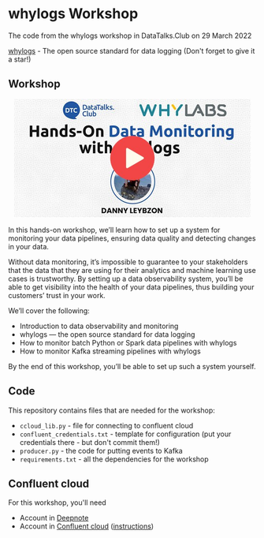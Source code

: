 # whylogs Workshop

The code from the whylogs workshop in DataTalks.Club on 29 March 2022

[whylogs](https://github.com/whylabs/whylogs) - The open source standard for data logging 
(Don't forget to give it a star!)


## Workshop


<center><a href="https://www.youtube.com/watch?v=b6yk9b7A4CQ" target="_blank"><img src="images/thumbnail.jpg" /></a></center>


In this hands-on workshop, we’ll learn how to set up a system for monitoring your data pipelines,
ensuring data quality and detecting changes in your data.

Without data monitoring, it’s impossible to guarantee to your stakeholders that the data that
they are using for their analytics and machine learning use cases is trustworthy.
By setting up a data observability system, you’ll be able to get visibility into the
health of your data pipelines, thus building your customers’ trust in your work.


We’ll cover the following:

- Introduction to data observability and monitoring
- whylogs — the open source standard for data logging
- How to monitor batch Python or Spark data pipelines with whylogs
- How to monitor Kafka streaming pipelines with whylogs

By the end of this workshop, you’ll be able to set up such a system yourself.

## Code 

This repository contains files that are needed for the workshop:

- `ccloud_lib.py` - file for connecting to confluent cloud 
- `confluent_credentials.txt` - template for configuration (put your credentials there - but don't commit them!)
- `producer.py` - the code for putting events to Kafka 
- `requirements.txt` - all the dependencies for the workshop 

## Confluent cloud 

For this workshop, you'll need 

* Account in [Deepnote](https://deepnote.com/)
* Account in [Confluent cloud](https://confluent.io) ([instructions](https://docs.google.com/document/d/e/2PACX-1vQkwfLrimhtEbmsNHOg8oCa9TJOm9I1wZCSJtaHjLDyVdH4bBBcuXN8-BVddNOkcZfM2KxsN_qnaHQX/pub))
